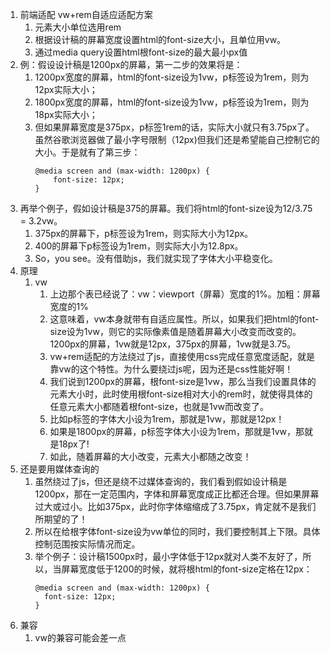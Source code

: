 1. 前端适配 vw+rem自适应适配方案
   1. 元素大小单位选用rem
   2. 根据设计稿的屏幕宽度设置html的font-size大小，且单位用vw。
   3. 通过media query设置html根font-size的最大最小px值
2. 例：假设设计稿是1200px的屏幕，第一二步的效果将是：
   1. 1200px宽度的屏幕，html的font-size设为1vw，p标签设为1rem，则为12px实际大小；
   2. 1800px宽度的屏幕，html的font-size设为1vw，p标签设为1rem，则为18px实际大小；
   3. 但如果屏幕宽度是375px，p标签1rem的话，实际大小就只有3.75px了。虽然谷歌浏览器做了最小字号限制（12px)但我们还是希望能自己控制它的大小。于是就有了第三步：
      ```
      @media screen and (max-width: 1200px) {
          font-size: 12px;
      }
      ```
3. 再举个例子，假如设计稿是375的屏幕。我们将html的font-size设为12/3.75 = 3.2vw。
   1. 375px的屏幕下，p标签设为1rem，则实际大小为12px。
   2. 400的屏幕下p标签设为1rem，则实际大小为12.8px。
   3. So，you see。没有借助js，我们就实现了字体大小平稳变化。
4. 原理
   1. vw
      1. 上边那个表已经说了：vw：viewport（屏幕）宽度的1%。加粗：屏幕宽度的1%
      2. 这意味着，vw本身就带有自适应属性。所以，如果我们把html的font-size设为1vw，则它的实际像素值是随着屏幕大小改变而改变的。1200px的屏幕，1vw就是12px，375px的屏幕，1vw就是3.75。
      3. vw+rem适配的方法绕过了js，直接使用css完成任意宽度适配，就是靠vw的这个特性。为什么要绕过js呢，因为还是css性能好啊！
      4. 我们说到1200px的屏幕，根font-size是1vw，那么当我们设置具体的元素大小时，此时使用根font-size相对大小的rem时，就使得具体的任意元素大小都随着根font-size，也就是1vw而改变了。
      5. 比如p标签的字体大小设为1rem，那就是1vw，那就是12px！
      6. 如果是1800px的屏幕，p标签字体大小设为1rem，那就是1vw，那就是18px了!
      7. 如此，随着屏幕的大小改变，元素大小都随之改变！
5. 还是要用媒体查询的
   1. 虽然绕过了js，但还是绕不过媒体查询的，我们看到假如设计稿是1200px，那在一定范围内，字体和屏幕宽度成正比都还合理。但如果屏幕过大或过小。比如375px，此时你字体缩缩成了3.75px，肯定就不是我们所期望的了！
   2. 所以在给根字体font-size设为vw单位的同时，我们要控制其上下限。具体控制范围按实际情况而定。
   3. 举个例子：设计稿1500px时，最小字体低于12px就对人类不友好了，所以，当屏幕宽度低于1200的时候，就将根html的font-size定格在12px：
      ```
      @media screen and (max-width: 1200px) {
        font-size: 12px;
      }
      ```
6. 兼容
   1. vw的兼容可能会差一点